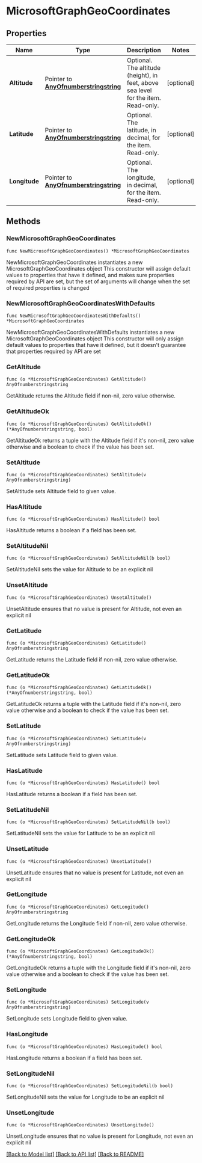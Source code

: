 # MicrosoftGraphGeoCoordinates

## Properties

Name | Type | Description | Notes
------------ | ------------- | ------------- | -------------
**Altitude** | Pointer to [**AnyOfnumberstringstring**](anyOf&lt;number,string,string&gt;.md) | Optional. The altitude (height), in feet,  above sea level for the item. Read-only. | [optional] 
**Latitude** | Pointer to [**AnyOfnumberstringstring**](anyOf&lt;number,string,string&gt;.md) | Optional. The latitude, in decimal, for the item. Read-only. | [optional] 
**Longitude** | Pointer to [**AnyOfnumberstringstring**](anyOf&lt;number,string,string&gt;.md) | Optional. The longitude, in decimal, for the item. Read-only. | [optional] 

## Methods

### NewMicrosoftGraphGeoCoordinates

`func NewMicrosoftGraphGeoCoordinates() *MicrosoftGraphGeoCoordinates`

NewMicrosoftGraphGeoCoordinates instantiates a new MicrosoftGraphGeoCoordinates object
This constructor will assign default values to properties that have it defined,
and makes sure properties required by API are set, but the set of arguments
will change when the set of required properties is changed

### NewMicrosoftGraphGeoCoordinatesWithDefaults

`func NewMicrosoftGraphGeoCoordinatesWithDefaults() *MicrosoftGraphGeoCoordinates`

NewMicrosoftGraphGeoCoordinatesWithDefaults instantiates a new MicrosoftGraphGeoCoordinates object
This constructor will only assign default values to properties that have it defined,
but it doesn't guarantee that properties required by API are set

### GetAltitude

`func (o *MicrosoftGraphGeoCoordinates) GetAltitude() AnyOfnumberstringstring`

GetAltitude returns the Altitude field if non-nil, zero value otherwise.

### GetAltitudeOk

`func (o *MicrosoftGraphGeoCoordinates) GetAltitudeOk() (*AnyOfnumberstringstring, bool)`

GetAltitudeOk returns a tuple with the Altitude field if it's non-nil, zero value otherwise
and a boolean to check if the value has been set.

### SetAltitude

`func (o *MicrosoftGraphGeoCoordinates) SetAltitude(v AnyOfnumberstringstring)`

SetAltitude sets Altitude field to given value.

### HasAltitude

`func (o *MicrosoftGraphGeoCoordinates) HasAltitude() bool`

HasAltitude returns a boolean if a field has been set.

### SetAltitudeNil

`func (o *MicrosoftGraphGeoCoordinates) SetAltitudeNil(b bool)`

 SetAltitudeNil sets the value for Altitude to be an explicit nil

### UnsetAltitude
`func (o *MicrosoftGraphGeoCoordinates) UnsetAltitude()`

UnsetAltitude ensures that no value is present for Altitude, not even an explicit nil
### GetLatitude

`func (o *MicrosoftGraphGeoCoordinates) GetLatitude() AnyOfnumberstringstring`

GetLatitude returns the Latitude field if non-nil, zero value otherwise.

### GetLatitudeOk

`func (o *MicrosoftGraphGeoCoordinates) GetLatitudeOk() (*AnyOfnumberstringstring, bool)`

GetLatitudeOk returns a tuple with the Latitude field if it's non-nil, zero value otherwise
and a boolean to check if the value has been set.

### SetLatitude

`func (o *MicrosoftGraphGeoCoordinates) SetLatitude(v AnyOfnumberstringstring)`

SetLatitude sets Latitude field to given value.

### HasLatitude

`func (o *MicrosoftGraphGeoCoordinates) HasLatitude() bool`

HasLatitude returns a boolean if a field has been set.

### SetLatitudeNil

`func (o *MicrosoftGraphGeoCoordinates) SetLatitudeNil(b bool)`

 SetLatitudeNil sets the value for Latitude to be an explicit nil

### UnsetLatitude
`func (o *MicrosoftGraphGeoCoordinates) UnsetLatitude()`

UnsetLatitude ensures that no value is present for Latitude, not even an explicit nil
### GetLongitude

`func (o *MicrosoftGraphGeoCoordinates) GetLongitude() AnyOfnumberstringstring`

GetLongitude returns the Longitude field if non-nil, zero value otherwise.

### GetLongitudeOk

`func (o *MicrosoftGraphGeoCoordinates) GetLongitudeOk() (*AnyOfnumberstringstring, bool)`

GetLongitudeOk returns a tuple with the Longitude field if it's non-nil, zero value otherwise
and a boolean to check if the value has been set.

### SetLongitude

`func (o *MicrosoftGraphGeoCoordinates) SetLongitude(v AnyOfnumberstringstring)`

SetLongitude sets Longitude field to given value.

### HasLongitude

`func (o *MicrosoftGraphGeoCoordinates) HasLongitude() bool`

HasLongitude returns a boolean if a field has been set.

### SetLongitudeNil

`func (o *MicrosoftGraphGeoCoordinates) SetLongitudeNil(b bool)`

 SetLongitudeNil sets the value for Longitude to be an explicit nil

### UnsetLongitude
`func (o *MicrosoftGraphGeoCoordinates) UnsetLongitude()`

UnsetLongitude ensures that no value is present for Longitude, not even an explicit nil

[[Back to Model list]](../README.md#documentation-for-models) [[Back to API list]](../README.md#documentation-for-api-endpoints) [[Back to README]](../README.md)


